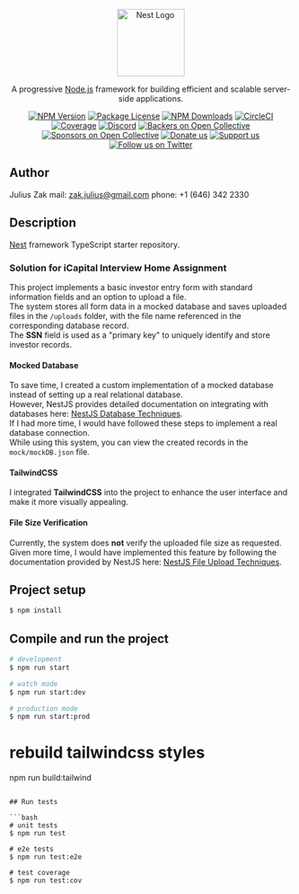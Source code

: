 <p align="center">
  <a href="http://nestjs.com/" target="blank"><img src="https://nestjs.com/img/logo-small.svg" width="120" alt="Nest Logo" /></a>
</p>

[circleci-image]: https://img.shields.io/circleci/build/github/nestjs/nest/master?token=abc123def456
[circleci-url]: https://circleci.com/gh/nestjs/nest

  <p align="center">A progressive <a href="http://nodejs.org" target="_blank">Node.js</a> framework for building efficient and scalable server-side applications.</p>
    <p align="center">
<a href="https://www.npmjs.com/~nestjscore" target="_blank"><img src="https://img.shields.io/npm/v/@nestjs/core.svg" alt="NPM Version" /></a>
<a href="https://www.npmjs.com/~nestjscore" target="_blank"><img src="https://img.shields.io/npm/l/@nestjs/core.svg" alt="Package License" /></a>
<a href="https://www.npmjs.com/~nestjscore" target="_blank"><img src="https://img.shields.io/npm/dm/@nestjs/common.svg" alt="NPM Downloads" /></a>
<a href="https://circleci.com/gh/nestjs/nest" target="_blank"><img src="https://img.shields.io/circleci/build/github/nestjs/nest/master" alt="CircleCI" /></a>
<a href="https://coveralls.io/github/nestjs/nest?branch=master" target="_blank"><img src="https://coveralls.io/repos/github/nestjs/nest/badge.svg?branch=master#9" alt="Coverage" /></a>
<a href="https://discord.gg/G7Qnnhy" target="_blank"><img src="https://img.shields.io/badge/discord-online-brightgreen.svg" alt="Discord"/></a>
<a href="https://opencollective.com/nest#backer" target="_blank"><img src="https://opencollective.com/nest/backers/badge.svg" alt="Backers on Open Collective" /></a>
<a href="https://opencollective.com/nest#sponsor" target="_blank"><img src="https://opencollective.com/nest/sponsors/badge.svg" alt="Sponsors on Open Collective" /></a>
  <a href="https://paypal.me/kamilmysliwiec" target="_blank"><img src="https://img.shields.io/badge/Donate-PayPal-ff3f59.svg" alt="Donate us"/></a>
    <a href="https://opencollective.com/nest#sponsor"  target="_blank"><img src="https://img.shields.io/badge/Support%20us-Open%20Collective-41B883.svg" alt="Support us"></a>
  <a href="https://twitter.com/nestframework" target="_blank"><img src="https://img.shields.io/twitter/follow/nestframework.svg?style=social&label=Follow" alt="Follow us on Twitter"></a>
</p>
  <!--[![Backers on Open Collective](https://opencollective.com/nest/backers/badge.svg)](https://opencollective.com/nest#backer)
  [![Sponsors on Open Collective](https://opencollective.com/nest/sponsors/badge.svg)](https://opencollective.com/nest#sponsor)-->

## Author

Julius Zak
mail: zak.julius@gmail.com
phone: +1 (646) 342 2330

## Description

[Nest](https://github.com/nestjs/nest) framework TypeScript starter repository.

### Solution for iCapital Interview Home Assignment

This project implements a basic investor entry form with standard information fields and an option to upload a file.  
The system stores all form data in a mocked database and saves uploaded files in the `/uploads` folder, with the file name referenced in the corresponding database record.  
The **SSN** field is used as a "primary key" to uniquely identify and store investor records.

#### Mocked Database
To save time, I created a custom implementation of a mocked database instead of setting up a real relational database.  
However, NestJS provides detailed documentation on integrating with databases here: [NestJS Database Techniques](https://docs.nestjs.com/techniques/database).  
If I had more time, I would have followed these steps to implement a real database connection.  
While using this system, you can view the created records in the `mock/mockDB.json` file.

#### TailwindCSS
I integrated **TailwindCSS** into the project to enhance the user interface and make it more visually appealing.

#### File Size Verification
Currently, the system does **not** verify the uploaded file size as requested.  
Given more time, I would have implemented this feature by following the documentation provided by NestJS here: [NestJS File Upload Techniques](https://docs.nestjs.com/techniques/file-upload).


## Project setup

```bash
$ npm install
```

## Compile and run the project

```bash
# development
$ npm run start

# watch mode
$ npm run start:dev

# production mode
$ npm run start:prod
```

# rebuild tailwindcss styles
 npm run build:tailwind
```

## Run tests

```bash
# unit tests
$ npm run test

# e2e tests
$ npm run test:e2e

# test coverage
$ npm run test:cov
```

